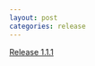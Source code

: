 ```yaml
---
layout: post
categories: release
---
```


[Release 1.1.1](https://github.com/stlab/libraries/releases/tag/v1.1.1)
